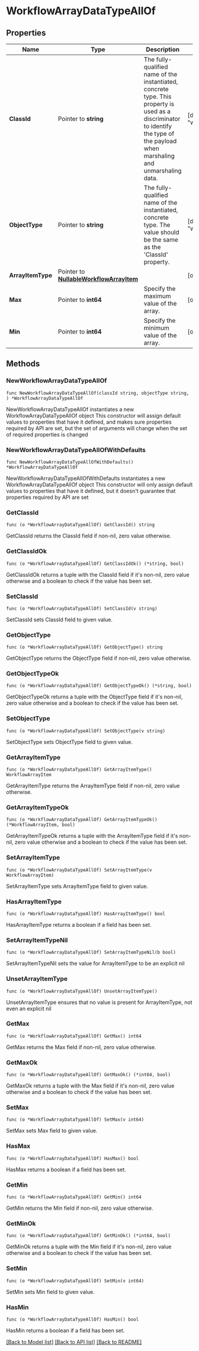 # WorkflowArrayDataTypeAllOf

## Properties

Name | Type | Description | Notes
------------ | ------------- | ------------- | -------------
**ClassId** | Pointer to **string** | The fully-qualified name of the instantiated, concrete type. This property is used as a discriminator to identify the type of the payload when marshaling and unmarshaling data. | [default to "workflow.ArrayDataType"]
**ObjectType** | Pointer to **string** | The fully-qualified name of the instantiated, concrete type. The value should be the same as the &#39;ClassId&#39; property. | [default to "workflow.ArrayDataType"]
**ArrayItemType** | Pointer to [**NullableWorkflowArrayItem**](WorkflowArrayItem.md) |  | [optional] 
**Max** | Pointer to **int64** | Specify the maximum value of the array. | [optional] 
**Min** | Pointer to **int64** | Specify the minimum value of the array. | [optional] 

## Methods

### NewWorkflowArrayDataTypeAllOf

`func NewWorkflowArrayDataTypeAllOf(classId string, objectType string, ) *WorkflowArrayDataTypeAllOf`

NewWorkflowArrayDataTypeAllOf instantiates a new WorkflowArrayDataTypeAllOf object
This constructor will assign default values to properties that have it defined,
and makes sure properties required by API are set, but the set of arguments
will change when the set of required properties is changed

### NewWorkflowArrayDataTypeAllOfWithDefaults

`func NewWorkflowArrayDataTypeAllOfWithDefaults() *WorkflowArrayDataTypeAllOf`

NewWorkflowArrayDataTypeAllOfWithDefaults instantiates a new WorkflowArrayDataTypeAllOf object
This constructor will only assign default values to properties that have it defined,
but it doesn't guarantee that properties required by API are set

### GetClassId

`func (o *WorkflowArrayDataTypeAllOf) GetClassId() string`

GetClassId returns the ClassId field if non-nil, zero value otherwise.

### GetClassIdOk

`func (o *WorkflowArrayDataTypeAllOf) GetClassIdOk() (*string, bool)`

GetClassIdOk returns a tuple with the ClassId field if it's non-nil, zero value otherwise
and a boolean to check if the value has been set.

### SetClassId

`func (o *WorkflowArrayDataTypeAllOf) SetClassId(v string)`

SetClassId sets ClassId field to given value.


### GetObjectType

`func (o *WorkflowArrayDataTypeAllOf) GetObjectType() string`

GetObjectType returns the ObjectType field if non-nil, zero value otherwise.

### GetObjectTypeOk

`func (o *WorkflowArrayDataTypeAllOf) GetObjectTypeOk() (*string, bool)`

GetObjectTypeOk returns a tuple with the ObjectType field if it's non-nil, zero value otherwise
and a boolean to check if the value has been set.

### SetObjectType

`func (o *WorkflowArrayDataTypeAllOf) SetObjectType(v string)`

SetObjectType sets ObjectType field to given value.


### GetArrayItemType

`func (o *WorkflowArrayDataTypeAllOf) GetArrayItemType() WorkflowArrayItem`

GetArrayItemType returns the ArrayItemType field if non-nil, zero value otherwise.

### GetArrayItemTypeOk

`func (o *WorkflowArrayDataTypeAllOf) GetArrayItemTypeOk() (*WorkflowArrayItem, bool)`

GetArrayItemTypeOk returns a tuple with the ArrayItemType field if it's non-nil, zero value otherwise
and a boolean to check if the value has been set.

### SetArrayItemType

`func (o *WorkflowArrayDataTypeAllOf) SetArrayItemType(v WorkflowArrayItem)`

SetArrayItemType sets ArrayItemType field to given value.

### HasArrayItemType

`func (o *WorkflowArrayDataTypeAllOf) HasArrayItemType() bool`

HasArrayItemType returns a boolean if a field has been set.

### SetArrayItemTypeNil

`func (o *WorkflowArrayDataTypeAllOf) SetArrayItemTypeNil(b bool)`

 SetArrayItemTypeNil sets the value for ArrayItemType to be an explicit nil

### UnsetArrayItemType
`func (o *WorkflowArrayDataTypeAllOf) UnsetArrayItemType()`

UnsetArrayItemType ensures that no value is present for ArrayItemType, not even an explicit nil
### GetMax

`func (o *WorkflowArrayDataTypeAllOf) GetMax() int64`

GetMax returns the Max field if non-nil, zero value otherwise.

### GetMaxOk

`func (o *WorkflowArrayDataTypeAllOf) GetMaxOk() (*int64, bool)`

GetMaxOk returns a tuple with the Max field if it's non-nil, zero value otherwise
and a boolean to check if the value has been set.

### SetMax

`func (o *WorkflowArrayDataTypeAllOf) SetMax(v int64)`

SetMax sets Max field to given value.

### HasMax

`func (o *WorkflowArrayDataTypeAllOf) HasMax() bool`

HasMax returns a boolean if a field has been set.

### GetMin

`func (o *WorkflowArrayDataTypeAllOf) GetMin() int64`

GetMin returns the Min field if non-nil, zero value otherwise.

### GetMinOk

`func (o *WorkflowArrayDataTypeAllOf) GetMinOk() (*int64, bool)`

GetMinOk returns a tuple with the Min field if it's non-nil, zero value otherwise
and a boolean to check if the value has been set.

### SetMin

`func (o *WorkflowArrayDataTypeAllOf) SetMin(v int64)`

SetMin sets Min field to given value.

### HasMin

`func (o *WorkflowArrayDataTypeAllOf) HasMin() bool`

HasMin returns a boolean if a field has been set.


[[Back to Model list]](../README.md#documentation-for-models) [[Back to API list]](../README.md#documentation-for-api-endpoints) [[Back to README]](../README.md)


